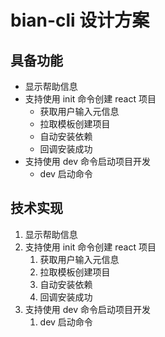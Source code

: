 # bian-cli 设计方案

## 具备功能

- 显示帮助信息
- 支持使用 init 命令创建 react 项目
  - 获取用户输入元信息
  - 拉取模板创建项目
  - 自动安装依赖
  - 回调安装成功
- 支持使用 dev 命令启动项目开发
  - dev 启动命令

## 技术实现

1. 显示帮助信息
2. 支持使用 init 命令创建 react 项目
   1. 获取用户输入元信息
   2. 拉取模板创建项目
   3. 自动安装依赖
   4. 回调安装成功
3. 支持使用 dev 命令启动项目开发
   1. dev 启动命令
